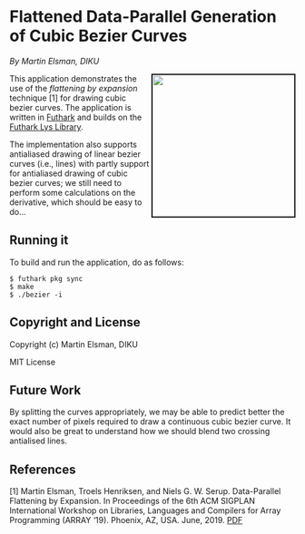 # Flattened Data-Parallel Generation of Cubic Bezier Curves

*By Martin Elsman, DIKU*

<img src="images/bezier.png" border="2" width="250" align="right">

This application demonstrates the use of the _flattening by expansion_
technique [1] for drawing cubic bezier curves. The application is
written in [Futhark](http://futhark-lang.org) and builds on the
[Futhark Lys Library](https://github.com/diku-dk/lys).

The implementation also supports antialiased drawing of linear bezier
curves (i.e., lines) with partly support for antialiased drawing of
cubic bezier curves; we still need to perform some calculations on the
derivative, which should be easy to do...

## Running it

To build and run the application, do as follows:

````
$ futhark pkg sync
$ make
$ ./bezier -i
````

## Copyright and License

Copyright (c) Martin Elsman, DIKU

MIT License

## Future Work

By splitting the curves appropriately, we may be able to predict
better the exact number of pixels required to draw a continuous cubic
bezier curve. It would also be great to understand how we should blend
two crossing antialised lines.

## References

[1] Martin Elsman, Troels Henriksen, and Niels
G. W. Serup. Data-Parallel Flattening by Expansion. In Proceedings of
the 6th ACM SIGPLAN International Workshop on Libraries, Languages and
Compilers for Array Programming (ARRAY ‘19). Phoenix, AZ,
USA. June, 2019. [PDF](http://elsman.com/pdf/array19.pdf)

